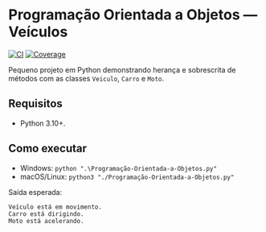 # Programação Orientada a Objetos — Veículos

[![CI](https://github.com/matheussiqueirahub/Programa-o-Orientada-a-objetos-/actions/workflows/ci.yml/badge.svg)](https://github.com/matheussiqueirahub/Programa-o-Orientada-a-objetos-/actions/workflows/ci.yml)
[![Coverage](./coverage.svg)](https://github.com/matheussiqueirahub/Programa-o-Orientada-a-objetos-/actions/workflows/ci.yml)

Pequeno projeto em Python demonstrando herança e sobrescrita de métodos com as classes `Veiculo`, `Carro` e `Moto`.

## Requisitos
- Python 3.10+.

## Como executar
- Windows: `python ".\Programação-Orientada-a-Objetos.py"`
- macOS/Linux: `python3 "./Programação-Orientada-a-Objetos.py"`

Saída esperada:

```
Veículo está em movimento.
Carro está dirigindo.
Moto está acelerando.
```
